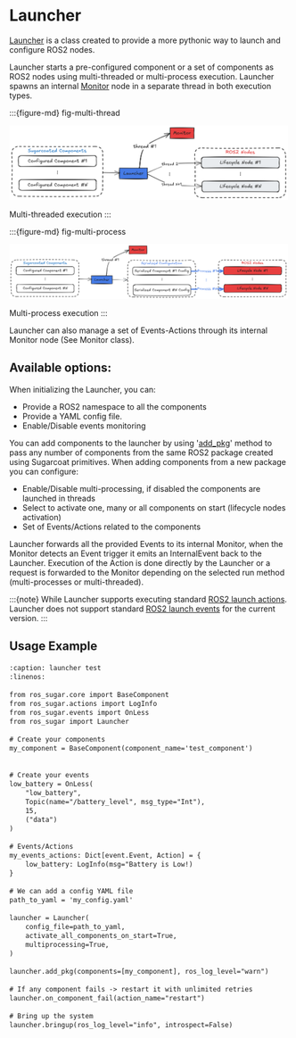 # Launcher

[Launcher](../apidocs/ros_sugar/ros_sugar.launch.launcher.md) is a class created to provide a more pythonic way to launch and configure ROS2 nodes.

Launcher starts a pre-configured component or a set of components as ROS2 nodes using multi-threaded or multi-process execution. Launcher spawns an internal [Monitor](./monitor.md) node in a separate thread in both execution types.

:::{figure-md} fig-multi-thread

<img src="../_static/images/diagrams/multi_threaded_light.png" alt="Multi-threaded execution" width="500px">

Multi-threaded execution
:::

:::{figure-md} fig-multi-process

<img src="../_static/images/diagrams/multi_process_light.png" alt="Multi-process execution" width="500px">

Multi-process execution
:::

Launcher can also manage a set of Events-Actions through its internal Monitor node (See Monitor class).

## Available options:
When initializing the Launcher, you can:
- Provide a ROS2 namespace to all the components
- Provide a YAML config file.
- Enable/Disable events monitoring


You can add components to the launcher by using '[add_pkg](../apidocs/ros_sugar/ros_sugar.launch.launcher.md/#classes)' method to pass any number of components from the same ROS2 package created using Sugarcoat primitives. When adding components from a new package you can configure:

- Enable/Disable multi-processing, if disabled the components are launched in threads
- Select to activate one, many or all components on start (lifecycle nodes activation)
- Set of Events/Actions related to the components

Launcher forwards all the provided Events to its internal Monitor, when the Monitor detects an Event trigger it emits an InternalEvent back to the Launcher. Execution of the Action is done directly by the Launcher or a request is forwarded to the Monitor depending on the selected run method (multi-processes or multi-threaded).

:::{note} While Launcher supports executing standard [ROS2 launch actions](https://github.com/ros2/launch). Launcher does not support standard [ROS2 launch events](https://github.com/ros2/launch/tree/rolling/launch/launch/events) for the current version.
:::

## Usage Example

```{code-block} python
:caption: launcher test
:linenos:

from ros_sugar.core import BaseComponent
from ros_sugar.actions import LogInfo
from ros_sugar.events import OnLess
from ros_sugar import Launcher

# Create your components
my_component = BaseComponent(component_name='test_component')


# Create your events
low_battery = OnLess(
    "low_battery",
    Topic(name="/battery_level", msg_type="Int"),
    15,
    ("data")
)

# Events/Actions
my_events_actions: Dict[event.Event, Action] = {
    low_battery: LogInfo(msg="Battery is Low!)
}

# We can add a config YAML file
path_to_yaml = 'my_config.yaml'

launcher = Launcher(
    config_file=path_to_yaml,
    activate_all_components_on_start=True,
    multiprocessing=True,
)

launcher.add_pkg(components=[my_component], ros_log_level="warn")

# If any component fails -> restart it with unlimited retries
launcher.on_component_fail(action_name="restart")

# Bring up the system
launcher.bringup(ros_log_level="info", introspect=False)
```
